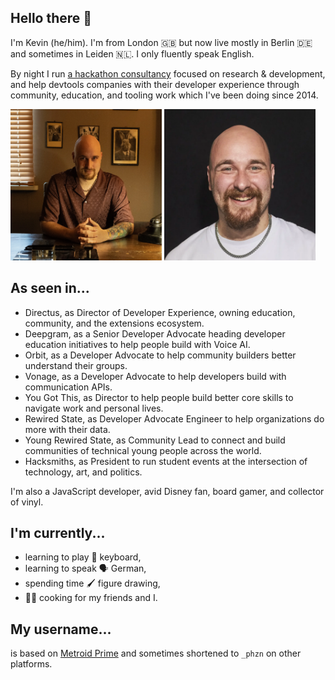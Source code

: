 ## Hello there 💞

I'm Kevin (he/him). I'm from London 🇬🇧 but now live mostly in Berlin 🇩🇪 and sometimes in Leiden 🇳🇱. I only fluently speak English. 

By night I run [a hackathon consultancy](https://hacklabs.events) focused on research & development, and help devtools companies with their developer experience through community, education, and tooling work which I've been doing since 2014. 

<div align="left">
  <img src="https://raw.githubusercontent.com/phazonoverload/phazonoverload/refs/heads/main/kevin-room.webp" width="48%" alt="A bald man with a trimmed goatee is seated at a wooden table, hands clasped together in front of him. He is wearing a patterned, short-sleeved maroon shirt and a silver chain necklace. His right forearm is covered with colorful Disney tattoos. The room is warmly lit, with blinds partially closed on the window to the left, casting soft shadows. Behind him, the wall is adorned with framed photographs. An old-fashioned black rotary phone is positioned on the table to his right." />
  <img src="https://raw.githubusercontent.com/phazonoverload/phazonoverload/refs/heads/main/kevin-black.webp" width="48%" alt="A bald man with a full beard and mustache is smiling broadly, looking directly at the camera. He is wearing a plain white T-shirt and a silver chain necklace. The background is a solid black, which contrasts with his light skin tone, highlighting his cheerful expression." />
</div>


## As seen in...

- Directus, as Director of Developer Experience, owning education, community, and the extensions ecosystem.
- Deepgram, as a Senior Developer Advocate heading developer education initiatives to help people build with Voice AI.
- Orbit, as a Developer Advocate to help community builders better understand their groups.
- Vonage, as a Developer Advocate to help developers build with communication APIs.
- You Got This, as Director to help people build better core skills to navigate work and personal lives.
- Rewired State, as Developer Advocate Engineer to help organizations do more with their data.
- Young Rewired State, as Community Lead to connect and build communities of technical young people across the world.
- Hacksmiths, as President to run student events at the intersection of technology, art, and politics.

I'm also a JavaScript developer, avid Disney fan, board gamer, and collector of vinyl.

## I'm currently...

- learning to play 🎹 keyboard,
- learning to speak 🗣️ German,
- spending time 🖌️ figure drawing,
- 🧑‍🍳 cooking for my friends and I.

## My username...

is based on [Metroid Prime](https://metroid.fandom.com/wiki/Phazon_Overload) and sometimes shortened to `_phzn` on other platforms. 
